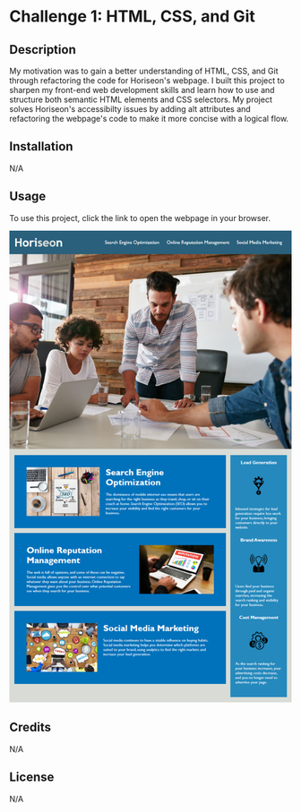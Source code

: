 # Challenge 1: HTML, CSS, and Git

## Description

My motivation was to gain a better understanding of HTML, CSS, and Git through refactoring the code for Horiseon's webpage. I built this project to sharpen my front-end web development skills and learn how to use and structure both semantic HTML elements and CSS selectors. My project solves Horiseon's accessibilty issues by adding alt attributes and refactoring the webpage's code to make it more concise with a logical flow.

## Installation

N/A

## Usage

To use this project, click the link to open the webpage in your browser.

![The Horiseon webpage includes a navigation bar, a header image, and cards with text and images at the bottom of the page.](./assets/images/01-html-css-git-homework-demo.png)

## Credits

N/A

## License

N/A
